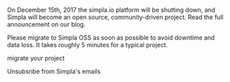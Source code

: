 

On December 15th, 2017 the simpla.io platform will be shutting down, and Simpla will become an open source, community-driven project. Read the full announcement on our blog.

Please migrate to Simpla OSS as soon as possible to avoid downtime and data loss. It takes roughly 5 minutes for a typical project.

migrate your project




Unsubsribe from Simpla's emails
